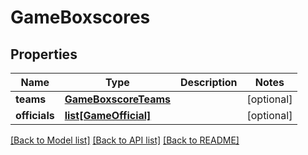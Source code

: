 # GameBoxscores

## Properties
Name | Type | Description | Notes
------------ | ------------- | ------------- | -------------
**teams** | [**GameBoxscoreTeams**](GameBoxscoreTeams.md) |  | [optional] 
**officials** | [**list[GameOfficial]**](GameOfficial.md) |  | [optional] 

[[Back to Model list]](../README.md#documentation-for-models) [[Back to API list]](../README.md#documentation-for-api-endpoints) [[Back to README]](../README.md)

